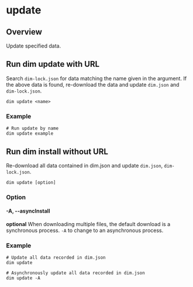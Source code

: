 # update

## Overview

Update specified data.

## Run dim update with URL

Search `dim-lock.json` for data matching the name given in the argument.
If the above data is found, re-download the data and update `dim.json` and `dim-lock.json`.

```bush
dim update <name>
```

### Example

```bush
# Run update by name
dim update example
```

## Run dim install without URL

Re-download all data contained in dim.json and update `dim.json`, `dim-lock.json`.

```bush
dim update [option]
```

### Option

#### -A, --asyncInstall

**optional**
When downloading multiple files, the default download is a synchronous process.
`-A` to change to an asynchronous process.

### Example

```bush
# Update all data recorded in dim.json
dim update

# Asynchronously update all data recorded in dim.json
dim update -A
```
